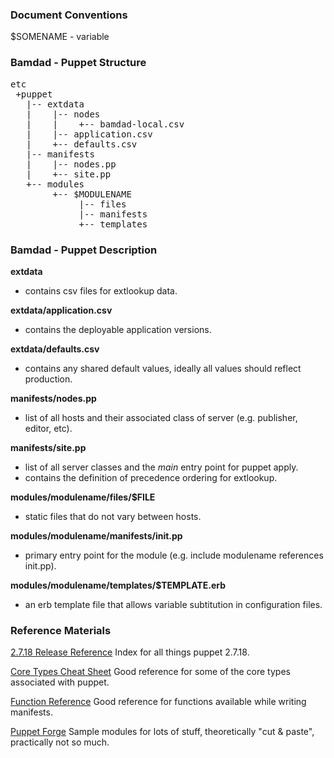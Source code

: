 ### Document Conventions

$SOMENAME - variable

### Bamdad - Puppet Structure

<pre>
etc
 +puppet
   |-- extdata
   |    |-- nodes
   |    |    +-- bamdad-local.csv
   |    |-- application.csv
   |    +-- defaults.csv
   |-- manifests
   |    |-- nodes.pp
   |    +-- site.pp
   +-- modules
        +-- $MODULENAME
             |-- files
             |-- manifests
             +-- templates
</pre>


### Bamdad - Puppet Description

__extdata__
- contains csv files for extlookup data.

__extdata/application.csv__
- contains the deployable application versions.

__extdata/defaults.csv__
- contains any shared default values, ideally all values should reflect production. 

__manifests/nodes.pp__
- list of all hosts and their associated class of server (e.g. publisher, editor, etc).

__manifests/site.pp__
- list of all server classes and the *main* entry point for puppet apply.
- contains the definition of precedence ordering for extlookup.

__modules/modulename/files/$FILE__
- static files that do not vary between hosts.

__modules/modulename/manifests/init.pp__
- primary entry point for the module (e.g. include modulename references init.pp).

__modules/modulename/templates/$TEMPLATE.erb__
- an erb template file that allows variable subtitution in configuration files.

### Reference Materials

[2.7.18 Release Reference](http://docs.puppetlabs.com/references/2.7.18/)
Index for all things puppet 2.7.18.

[Core Types Cheat Sheet](http://docs.puppetlabs.com/puppet_core_types_cheatsheet.pdf)
Good reference for some of the core types associated with puppet.

[Function Reference](http://docs.puppetlabs.com/references/stable/function.html)
Good reference for functions available while writing manifests.

[Puppet Forge](http://forge.puppetlabs.com/)
Sample modules for lots of stuff, theoretically "cut & paste", practically not so much.
